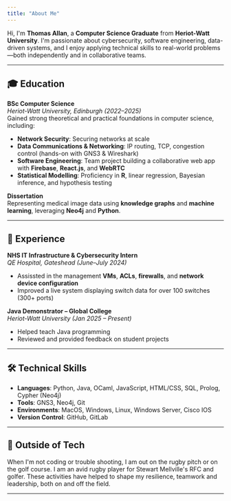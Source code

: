 ```yaml
---
title: "About Me"
---
```


Hi, I'm **Thomas Allan**, a **Computer Science Graduate** from **Heriot-Watt University**. I'm passionate about cybersecurity, software engineering, data-driven systems, and I enjoy applying technical skills to real-world problems—both independently and in collaborative teams.

---

## 🎓 Education

**BSc Computer Science**  
*Heriot-Watt University, Edinburgh (2022–2025)*  
Gained strong theoretical and practical foundations in computer science, including:
- **Network Security**: Securing networks at scale
- **Data Communications & Networking**: IP routing, TCP, congestion control (hands-on with GNS3 & Wireshark)
- **Software Engineering**: Team project building a collaborative web app with **Firebase**, **React.js**, and **WebRTC**
- **Statistical Modelling**: Proficiency in **R**, linear regression, Bayesian inference, and hypothesis testing

**Dissertation**  
Representing medical image data using **knowledge graphs** and **machine learning**, leveraging **Neo4j** and **Python**.

---

## 💼 Experience

**NHS IT Infrastructure & Cybersecurity Intern**  
*QE Hospital, Gateshead (June–July 2024)*  
- Assissted in the management **VMs**, **ACLs**, **firewalls**, and **network device configuration**
- Improved a live system displaying switch data for over 100 switches (300+ ports)

**Java Demonstrator – Global College**  
*Heriot-Watt University (Jan 2025 – Present)*  
- Helped teach Java programming 
- Reviewed and provided feedback on student projects

---

## 🛠️ Technical Skills

- **Languages**: Python, Java, OCaml, JavaScript, HTML/CSS, SQL, Prolog, Cypher (Neo4j)
- **Tools**: GNS3, Neo4j, Git
- **Environments**: MacOS, Windows, Linux, Windows Server, Cisco IOS
- **Version Control**: GitHub, GitLab

---

## 🙌 Outside of Tech

When I'm not coding or trouble shooting, I am out on the rugby pitch or on the golf course. I am an avid rugby player for Stewart Mellville's RFC and golfer. These activities have helped to shape my resilience, teamwork and leadership, both on and off the field. 

---


